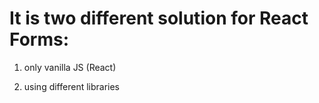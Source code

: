 # It is two different solution for React Forms:
>
1. only vanilla JS (React)
>
2. using different libraries